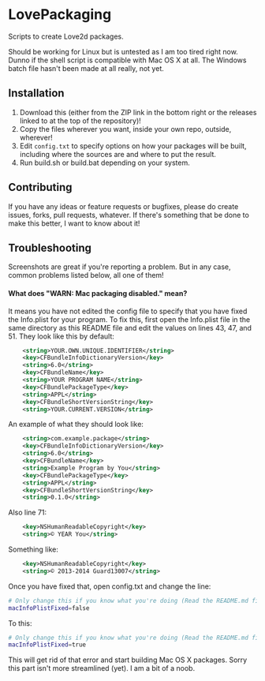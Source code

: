 LovePackaging
=============

Scripts to create Love2d packages.

Should be working for Linux but is untested as I am too tired right now.
Dunno if the shell script is compatible with Mac OS X at all.
The Windows batch file hasn't been made at all really, not yet.

Installation
------------

1. Download this (either from the ZIP link in the bottom right or the releases linked to at the top of the repository)!
2. Copy the files wherever you want, inside your own repo, outside, wherever!
3. Edit `config.txt` to specify options on how your packages will be built, including where the sources are and where to put the result.
4. Run build.sh or build.bat depending on your system.

Contributing
------------

If you have any ideas or feature requests or bugfixes, please do create
issues, forks, pull requests, whatever. If there's something that be
done to make this better, I want to know about it!

Troubleshooting
---------------

Screenshots are great if you're reporting a problem. But in any case, common
problems listed below, all one of them!


#### What does "WARN: Mac packaging disabled." mean?

It means you have not edited the config file to specify that you have fixed the
Info.plist for your program. To fix this, first open the Info.plist file in the
same directory as this README file and edit the values on lines 43, 47, and 51.
They look like this by default:

```xml
	<string>YOUR.OWN.UNIQUE.IDENTIFIER</string>
	<key>CFBundleInfoDictionaryVersion</key>
	<string>6.0</string>
	<key>CFBundleName</key>
	<string>YOUR PROGRAM NAME</string>
	<key>CFBundlePackageType</key>
	<string>APPL</string>
	<key>CFBundleShortVersionString</key>
	<string>YOUR.CURRENT.VERSION</string>
```

An example of what they should look like:

```xml
	<string>com.example.package</string>
	<key>CFBundleInfoDictionaryVersion</key>
	<string>6.0</string>
	<key>CFBundleName</key>
	<string>Example Program by You</string>
	<key>CFBundlePackageType</key>
	<string>APPL</string>
	<key>CFBundleShortVersionString</key>
	<string>0.1.0</string>
```

Also line 71:

```xml
	<key>NSHumanReadableCopyright</key>
	<string>© YEAR You</string>
```

Something like:

```xml
	<key>NSHumanReadableCopyright</key>
	<string>© 2013-2014 Guard13007</string>
```

Once you have fixed that, open config.txt and change the line:

```bash
# Only change this if you know what you're doing (Read the README.md file).
macInfoPlistFixed=false
```

To this:

```bash
# Only change this if you know what you're doing (Read the README.md file).
macInfoPlistFixed=true
```

This will get rid of that error and start building Mac OS X packages. Sorry
this part isn't more streamlined (yet). I am a bit of a noob.
